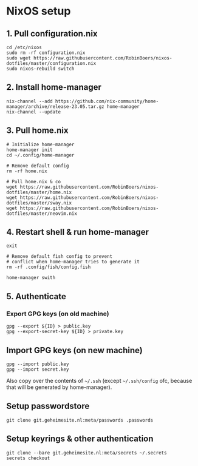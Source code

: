 # NixOS setup

## 1. Pull configuration.nix

```shell
cd /etc/nixos
sudo rm -rf configuration.nix
sudo wget https://raw.githubusercontent.com/RobinBoers/nixos-dotfiles/master/configuration.nix
sudo nixos-rebuild switch
```

## 2. Install home-manager

```shell
nix-channel --add https://github.com/nix-community/home-manager/archive/release-23.05.tar.gz home-manager
nix-channel --update
```

## 3. Pull home.nix

```shell
# Initialize home-manager
home-manager init
cd ~/.config/home-manager

# Remove default config
rm -rf home.nix

# Pull home.nix & co
wget https://raw.githubusercontent.com/RobinBoers/nixos-dotfiles/master/home.nix
wget https://raw.githubusercontent.com/RobinBoers/nixos-dotfiles/master/sway.nix
wget https://raw.githubusercontent.com/RobinBoers/nixos-dotfiles/master/neovim.nix
```

## 4. Restart shell & run home-manager

```shell
exit

# Remove default fish config to prevent
# conflict when home-manager tries to generate it
rm -rf .config/fish/config.fish

home-manager swith
```

## 5. Authenticate

### Export GPG keys (on old machine)

```shell
gpg --export ${ID} > public.key
gpg --export-secret-key ${ID} > private.key
```

## Import GPG keys (on new machine)

```shell
gpg --import public.key
gpg --import secret.key
```

Also copy over the contents of `~/.ssh` (except `~/.ssh/config` ofc, because that will be generated by home-manager).

## Setup passwordstore

```shell
git clone git.geheimesite.nl:meta/passwords .passwords
```

## Setup keyrings & other authentication

```shell
git clone --bare git.geheimesite.nl:meta/secrets ~/.secrets
secrets checkout
```

